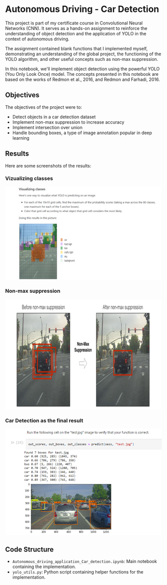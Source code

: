 # Autonomous Driving - Car Detection

This project is part of my certificate course in Convolutional Neural Networks (CNN). It serves as a hands-on assignment to reinforce the understanding of object detection and the application of YOLO in the context of autonomous driving.

The assignment contained blank functions that I implemented myself, demonstrating an understanding of the global project, the functioning of the YOLO algorithm, and other useful concepts such as non-max suppression.

In this notebook, we'll implement object detection using the powerful YOLO (You Only Look Once) model. The concepts presented in this notebook are based on the works of Redmon et al., 2016, and Redmon and Farhadi, 2016.

## Objectives

The objectives of the project were to:

- Detect objects in a car detection dataset
- Implement non-max suppression to increase accuracy
- Implement intersection over union
- Handle bounding boxes, a type of image annotation popular in deep learning

## Results

Here are some screenshots of the results:

### Vizualizing classes
![Vizualizing classes](https://github.com/Teay2026/Car-Detection-for-autonomous-driving-/blob/main/screenshots/classes.png)


### Non-max suppression
![Non-max supression](https://github.com/Teay2026/Car-Detection-for-autonomous-driving-/blob/main/screenshots/non_max_supression.png)


### Car Detection as the final result
![Vizualizing classes](https://github.com/Teay2026/Car-Detection-for-autonomous-driving-/blob/main/screenshots/final.png)

## Code Structure

- `Autonomous_driving_application_Car_detection.ipynb`: Main notebook containing the implementation.
- `yolo_utils.py`: Python script containing helper functions for the implementation.

